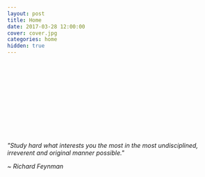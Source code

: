 ```yaml
---
layout: post
title: Home
date: 2017-03-28 12:00:00
cover: cover.jpg
categories: home
hidden: true
---
```


<html>
<br><br>
<br><br>
<br><br>
<br><br>
<br><br>
</html>

_"Study hard what interests you the most in the most undisciplined, irreverent and original manner possible."_

_~ Richard Feynman_
